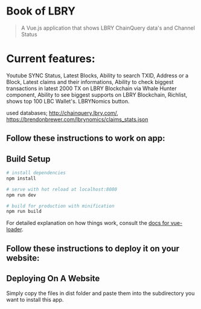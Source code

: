 # Book of LBRY

> A Vue.js application that shows LBRY ChainQuery data's and Channel Status

# Current features: 
Youtube SYNC Status, Latest Blocks,
Ability to search TXID, Address or a Block,
Latest claims and their informations,
Ability to check biggest transactions in latest 2000 TX on LBRY Blockchain via Whale Hunter component,
Ability to see biggest supports on LBRY Blockchain,
Richlist, shows top 100 LBC Wallet's.
LBRYNomics button.


used databases; 
http://chainquery.lbry.com/, 
https://brendonbrewer.com/lbrynomics/claims_stats.json




## Follow these instructions to work on app:

## Build Setup

``` bash
# install dependencies
npm install

# serve with hot reload at localhost:8080
npm run dev

# build for production with minification
npm run build
```

For detailed explanation on how things work, consult the [docs for vue-loader](http://vuejs.github.io/vue-loader).



## Follow these instructions to deploy it on your website:

## Deploying On A Website

Simply copy the files in dist folder and paste them into the subdirectory you want to install this app.


